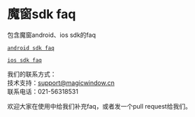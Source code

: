 # 魔窗sdk faq
包含魔窗android、ios sdk的faq

[`android sdk faq`](android-sdk-faq.md)

[`ios sdk faq`](ios-sdk-faq.md)

我们的联系方式：<br>
技术⽀持：support@magicwindow.cn<br>
联系电话：021-56318531

欢迎大家在使用中给我们补充faq，或者发一个pull request给我们。
